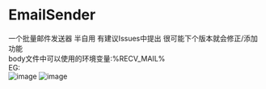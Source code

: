 # EmailSender  
一个批量邮件发送器 半自用 有建议Issues中提出 很可能下个版本就会修正/添加功能  
body文件中可以使用的环境变量:%RECV_MAIL%  
EG:  
![image](https://user-images.githubusercontent.com/31125137/208306366-3387088c-49b7-4822-87cd-5f8685f60aab.png)
![image](https://user-images.githubusercontent.com/31125137/208306377-2f8b6b92-d74b-4d2d-a371-281ea7d64d7d.png)

